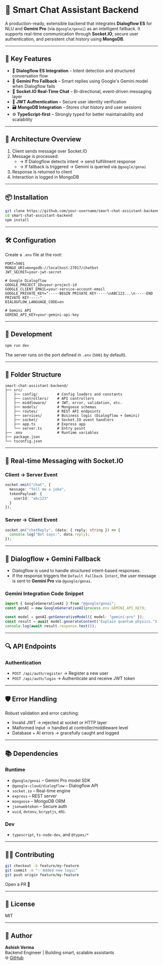 # 🧠 Smart Chat Assistant Backend

A production-ready, extensible backend that integrates **Dialogflow ES** for NLU and **Gemini Pro** (via `@google/genai`) as an intelligent fallback. It supports real-time communication through **Socket.IO**, secure user authentication, and persistent chat history using **MongoDB**.

---

## 🚀 Key Features

- 🤖 **Dialogflow ES Integration** – Intent detection and structured conversation flow
- 🧠 **Gemini Pro Fallback** – Smart replies using Google's Gemini model when Dialogflow fails
- 💬 **Socket.IO Real-Time Chat** – Bi-directional, event-driven messaging layer
- 🔐 **JWT Authentication** – Secure user identity verification
- 🗃️ **MongoDB Integration** – Stores chat history and user sessions
- ⚙️ **TypeScript-first** – Strongly typed for better maintainability and scalability

---

## 📡 Architecture Overview

1. Client sends message over Socket.IO
2. Message is processed:
   - → If Dialogflow detects intent → send fulfillment response
   - → If fallback is triggered → Gemini is queried via `@google/genai`
3. Response is returned to client
4. Interaction is logged in MongoDB

---

## 📦 Installation

```bash
git clone https://github.com/your-username/smart-chat-assistant-backend.git
cd smart-chat-assistant-backend
npm install
```

---

## 🛠️ Configuration

Create a `.env` file at the root:

```env
PORT=5001
MONGO_URI=mongodb://localhost:27017/chatbot
JWT_SECRET=your-jwt-secret

# Google Dialogflow
GOOGLE_PROJECT_ID=your-project-id
GOOGLE_CLIENT_EMAIL=your-service-account-email
GOOGLE_PRIVATE_KEY="-----BEGIN PRIVATE KEY-----\nABC123...\n-----END PRIVATE KEY-----"
DIALOGFLOW_LANGUAGE_CODE=en

# Gemini API
GEMINI_API_KEY=your-gemini-api-key
```

---

## 🧪 Development

```bash
npm run dev
```

The server runs on the port defined in `.env` (`5001` by default).

---

## 📁 Folder Structure

```
smart-chat-assistant-backend/
├── src/
│   ├── config/         # Config loaders and constants
│   ├── controllers/    # API controllers
│   ├── middleware/     # JWT, error, validation, etc.
│   ├── models/         # Mongoose schemas
│   ├── routes/         # REST API endpoints
│   ├── services/       # Business logic (Dialogflow + Gemini)
│   ├── socket/         # Socket.IO event handlers
│   ├── app.ts          # Express app
│   └── server.ts       # Entry point
├── .env                # Runtime variables
├── package.json
└── tsconfig.json
```

---

## 🔌 Real-time Messaging with Socket.IO

### Client → Server Event

```ts
socket.emit("chat", {
  message: "Tell me a joke",
  tokenPayload: {
    userId: "abc123"
  }
});
```

### Server → Client Event

```ts
socket.on("chatReply", (data: { reply: string }) => {
  console.log("Bot says:", data.reply);
});
```

---

## 🤖 Dialogflow + Gemini Fallback

- Dialogflow is used to handle structured intent-based responses.
- If the response triggers the `Default Fallback Intent`, the user message is sent to **Gemini Pro** via `@google/genai`.

### Gemini Integration Code Snippet

```ts
import { GoogleGenerativeAI } from "@google/genai";
const genAI = new GoogleGenerativeAI(process.env.GEMINI_API_KEY);

const model = genAI.getGenerativeModel({ model: "gemini-pro" });
const result = await model.generateContent("Explain quantum physics.");
console.log(await result.response.text());
```

---

## 🔍 API Endpoints

### Authentication

- `POST /api/auth/register` → Register a new user
- `POST /api/auth/login` → Authenticate and receive JWT token

---

## 🛡️ Error Handling

Robust validation and error catching:

- Invalid JWT → rejected at socket or HTTP layer
- Malformed input → handled at controller/middleware level
- Database + AI errors → gracefully caught and logged

---

## 📚 Dependencies

### Runtime

- `@google/genai` – Gemini Pro model SDK
- `@google-cloud/dialogflow` – Dialogflow API
- `socket.io` – Real-time engine
- `express` – REST server
- `mongoose` – MongoDB ORM
- `jsonwebtoken` – Secure auth
- `uuid`, `dotenv`, `bcryptjs`, etc.

### Dev

- `typescript`, `ts-node-dev`, and `@types/*`

---

## 🧑‍💻 Contributing

```bash
git checkout -b feature/my-feature
git commit -m "✨ Added new logic"
git push origin feature/my-feature
```

Open a PR 🚀

---

## 📄 License

MIT

---

## 🙋 Author

**Ashish Verma**  
Backend Engineer | Building smart, scalable assistants  
🌐 [GitHub](https://github.com/Ashu1998)